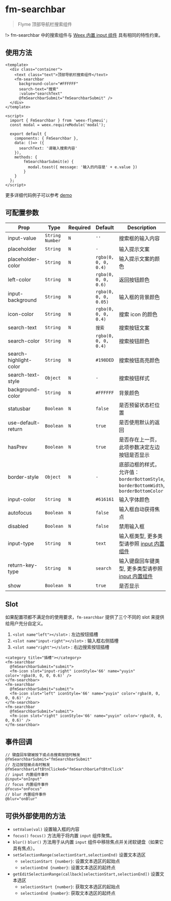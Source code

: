 # fm-searchbar

> Flyme 顶部导航栏搜索组件

!> fm-searchbar 中的搜索组件与 [Weex 内置 input 组件](https://weex.incubator.apache.org/cn/references/components/input.html#yue-shu) 具有相同的特性约束。

## 使用方法
```vue
<template>
  <div class="container">
    <text class="text">顶部导航栏搜索组件</text>
    <fm-searchbar
      background-color="#FFFFFF"
      search-text="搜索"
      :value="searchText"
      @fmSearchbarSubmit="fmSearchbarSubmit" />
  </div>
</template>

<script>
  import { FmSearchbar } from 'weex-flymeui';
  const modal = weex.requireModule('modal');

  export default {
    components: { FmSearchbar },
    data: ()=> ({
      searchText: '请输入搜索内容'
    }),
    methods: {
	    fmSearchbarSubmit(e) {
	      modal.toast({ message: '输入的内容是' + e.value })
	    }
    }
  };
</script>
```

更多详细代码例子可以参考 [demo](https://github.com/Yanjiie/weex-flymeui/blob/master/example/component/searchbar/index.vue)

## 可配置参数
| Prop | Type | Required | Default | Description |
|-------------|------------|--------|-----|-----|
| input-value | `String` `Number` |`N`| `''` | 搜索框的输入内容 |
| placeholder | `String` |`N`| `-` | 输入提示文案 |
| placeholder-color | `String` |`N`| `rgba(0, 0, 0, 0.4)` | 输入提示文案的颜色 |
| left-color | `String` |`N`| `rgba(0, 0, 0, 0.6)` | 返回按钮颜色 |
| input-background | `String` |`N`| `rgba(0, 0, 0, 0.05)` | 输入框的背景颜色 |
| icon-color | `String` |`N`| `rgba(0, 0, 0, 0.4)` | 搜索 icon 的颜色 |
| search-text | `String` |`N`| `搜索` | 搜索按钮文案 |
| search-color | `String` |`N`| `rgba(0, 0, 0, 0.4)` | 搜索按钮颜色 |
| search-highlight-color | `String` |`N`| `#198DED` | 搜索按钮高亮颜色 |
| search-text-style | `Object` |`N`| `-` | 搜索按钮样式 |
| background-color | `String` |`N`| `#FFFFFF` | 背景颜色 |
| statusbar | `Boolean` |`N`| `false` | 是否预留状态栏位置 |
| use-default-return | `Boolean` |`N`| `true` | 是否使用默认的返回 |
| hasPrev | `Boolean` | `N` |`true`| 是否存在上一页，此项参数决定左边按钮是否显示 |
| border-style | `Object` | `N` | `-` | 底部边框的样式，允许值：`borderBottomStyle`, `borderBottomWidth`, `borderBottomColor` |
| input-color | `String` | `N` | `#616161` | 输入字体颜色 |
| autofocus | `Boolean` | `N` | `false` | 输入框自动获得焦点 |
| disabled | `Boolean` | `N` | `false` | 禁用输入框 |
| input-type | `String` | `N` | `text` | 输入框类型, 更多类型请参照 [input 内置组件](https://weex.incubator.apache.org/cn/references/components/input.html#te-xing)  | 
| return-key-type | `String` | `N` | `search` | 输入键盘回车键类型, 更多类型请参照 [input 内置组件](https://weex.incubator.apache.org/cn/references/components/input.html#te-xing) |
| show | `Boolean` | `N` | `true` | 是否显示 |

## Slot
如果配置项都不满足你的使用要求，`fm-searchbar` 提供了三个不同的 slot 来提供给用户充分自定义。

1. `<slot name"left"></slot>` : 左边按钮插槽
2. `<slot name"input-right"></slot>` : 输入框右侧插槽
3. `<slot name"right"></slot>` : 右边搜索按钮插槽

```vue
<category title="插槽"></category>
<fm-searchbar
  @fmSearchbarSubmit="submit">
  <fm-icon slot="input-right" iconStyle='66' name="yuyin" color='rgba(0, 0, 0, 0.6)' />
</fm-searchbar>
<fm-searchbar
  @fmSearchbarSubmit="submit">
  <fm-icon slot="left" iconStyle='66' name="yuyin" color='rgba(0, 0, 0, 0.6)' />
</fm-searchbar>
<fm-searchbar
  @fmSearchbarSubmit="submit">
  <fm-icon slot="right" iconStyle='66' name="yuyin" color='rgba(0, 0, 0, 0.6)' />
</fm-searchbar>
```

## 事件回调

```
// 键盘回车键被按下或点击搜索按钮时触发
@fmSearchbarSubmit="fmSearchbarSubmit"
// 左边按钮被点击时触发
@fmSearchbarLeftBtnClicked="fmSearchbarLeftBtnClick"
// input 内置组件事件
@input="onInput"
// focus 内置组件事件
@focus="onFocus"
// blur 内置组件事件
@blur="onBlur"
```

## 可供外部使用的方法

- `setValue(val)` 设置输入框的内容
- `focus()`
	`focus()` 方法用于将内置 `input` 组件聚焦。
- `blur()`
	`blur()` 方法用于从内置 `input` 组件中移除焦点并关闭软键盘（如果它具有焦点）。
- `setSelectionRange(selectionStart,selectionEnd)` 设置文本选区
	- `selectionStart {number}`: 设置文本选区的起始点
	- `selectionEnd {number}`: 设置文本选区的起终点
- `getEditSelectionRange(callback[selectionStart,selectionEnd])` 设置文本选区
	- `selectionStart {number}`: 获取文本选区的起始点
	- `selectionEnd {number}`: 获取文本选区的起终点
